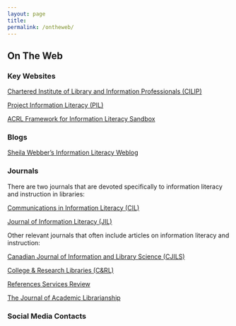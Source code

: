 ```yaml
---
layout: page
title: 
permalink: /ontheweb/
---
```


## On The Web

### Key Websites

[Chartered Institute of Library and Information Professionals (CILIP)](http://www.informationliteracy.org.uk/) 

[Project Information Literacy (PIL)](http://www.projectinfolit.org/)

[ACRL Framework for Information Literacy Sandbox](http://sandbox.acrl.org/resources)

### Blogs

[Sheila Webber’s Information Literacy Weblog](http://information-literacy.blogspot.ca/)


### Journals

There are two journals that are devoted specifically to information literacy and instruction in libraries:

[Communications in Information Literacy (CIL)](http://www.comminfolit.org/index.php?journal=cil) 

[Journal of Information Literacy (JIL)](http://www.informationliteracy.org.uk/information-literacy-group/jil/) 

Other relevant journals that often include articles on information literacy and instruction:

[Canadian Journal of Information and Library Science (CJILS)](http://cais-acsi.ca/the-canadian-journal-of-information-and-library-science/)

[College & Research Libraries (C&RL)](http://crl.acrl.org/index.php/crl/index)

[References Services Review](http://www.emeraldinsight.com/loi/rsr) 

[The Journal of Academic Librarianship](https://www.journals.elsevier.com/the-journal-of-academic-librarianship/)

### Social Media Contacts

